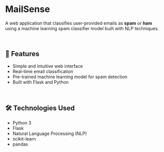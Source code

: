 # MailSense

A web application that classifies user-provided emails as **spam** or **ham** using a machine learning spam classifier model built with NLP techniques.

<br/>

## 🚀 Features

- Simple and intuitive web interface
- Real-time email classification
- Pre-trained machine learning model for spam detection
- Built with Flask and Python

<br/>

## 🛠️ Technologies Used

- Python 3
- Flask
- Natural Language Processing (NLP)
- scikit-learn
- pandas


